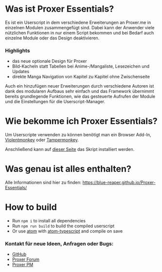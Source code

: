 # Was ist Proxer Essentials?
Es ist ein Userscript in dem verschiedene Erweiterungen an Proxer.me in einzelnen Modulen zusammengefügt sind.
Dabei kann der Anwender viele nützlichen Funktionen in nur einem Script bekommen und bei Bedarf auch einzelne Module oder das Design deaktivieren.
### Highlights
 + das neue optionale Design für Proxer
 + Bild-Kacheln statt Tabellen bei Anime-/Mangaliste, Lesezeichen und Updates
 + direkte Manga Navigation von Kapitel zu Kapitel ohne Zwischenseite

Auch ein hinzufügen neuer Erweiterungen durch verschiedene Autoren ist dank des modularen Aufbaus sehr einfach und das Framework übernimmt bereits grundlegende Funktionen, wie das gesteuerte Aufrufen der Module und die Einstellungen für die Userscript-Manager.

# Wie bekomme ich Proxer Essentials?
Um Userscripte verwenden zu können benötigt man ein Browser Add-In, [Violentmonkey](https://violentmonkey.github.io/) oder [Tampermonkey](https://tampermonkey.net/).

Anschließend kann auf [dieser Seite](https://openuserjs.org/scripts/Blue.Reaper/Proxer_Essentials) das Skript installiert werden.

# Was genau ist alles enthalten?

Alle Informationen sind hier zu finden: https://blue-reaper.github.io/Proxer-Essentials/

# How to build

- Run `npm i` to install all dependencies
- Run `npm run build` to build the compiled userscript
- Or use [atom](https://atom.io/) with [atom-typescript](https://atom.io/packages/atom-typescript) and compile on save

### Kontakt für neue Ideen, Anfragen oder Bugs:
+ [GitHub](https://github.com/Blue-Reaper/Proxer-Essentials/issues/new/choose)
+ [Proxer Forum](https://proxer.me/forum/anwendungen/386157-userscript-inkl-theme-proxer-essentials)
+ [Proxer PM](https://proxer.me/messages?s=new&id=422227)
